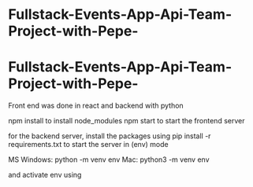 # Fullstack-Events-App-Api-Team-Project-with-Pepe-
# Fullstack-Events-App-Api-Team-Project-with-Pepe-
Front end was done in react and backend with python

npm install to install node_modules
npm start to start the frontend server

for the backend server, install the packages using pip install -r requirements.txt
to start the server in (env) mode

MS Windows: python -m venv env
Mac: python3 -m venv env

and activate env using 

